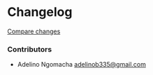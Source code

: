 # Changelog

[Compare changes](https://github.com/stacksjs/logsmith/compare/v0.1.8...HEAD)

### Contributors

- Adelino Ngomacha <adelinob335@gmail.com>
